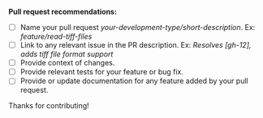 **Pull request recommendations:**
- [ ] Name your pull request _your-development-type/short-description_. Ex: _feature/read-tiff-files_
- [ ] Link to any relevant issue in the PR description. Ex: _Resolves [gh-12], adds tiff file format support_
- [ ] Provide context of changes.
- [ ] Provide relevant tests for your feature or bug fix.
- [ ] Provide or update documentation for any feature added by your pull request.

Thanks for contributing!